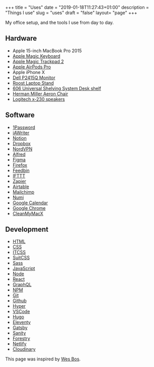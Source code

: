 +++
title = "Uses"
date = "2019-01-18T11:27:43+01:00"
description = "Things I use"
slug = "uses"
draft = "false"
layout= "page"
+++

My office setup, and the tools I use from day to day.

## Hardware

- Apple 15-inch MacBook Pro 2015
- [Apple Magic Keyboard](https://www.apple.com/uk/shop/product/MLA22B/A/magic-keyboard-british-english)
- [Apple Magic Trackpad 2](https://www.apple.com/uk/shop/product/MJ2R2Z/A/magic-trackpad-2-silver)
- [Apple AirPods Pro](https://www.apple.com/airpods-pro/)
- Apple iPhone X
- [Dell P2415Q Monitor](https://www.amazon.co.uk/inch-Dell-P2415Q-IPS-Monitor/dp/B00QAJ2MOM/ref=sr_1_1?dchild=1&keywords=Dell+P2415Q&qid=1584572080&sr=8-1)
- [Roost Laptop Stand](https://www.therooststand.com/)
- [606 Universal Shelving System Desk shelf](https://www.vitsoe.com/gb/606/components#desk-shelf)
- [Herman Miller Aeron Chair](https://www.hermanmiller.com/en_gb/products/seating/office-chairs/aeron-chairs/)
- [Logitech x-230 speakers](https://www.ebay.co.uk/i/333518493626?chn=ps)

## Software

- [1Password](https://1password.com/downloads/mac/)
- [iAWriter](https://ia.net/writer)
- [Notion](https://www.notion.so/)
- [Dropbox](https://www.dropbox.com/)
- [NordVPN](https://nordvpn.com/)
- [Alfred](https://www.alfredapp.com/)
- [Figma](https://www.figma.com/)
- [Firefox](https://www.mozilla.org/)
- [Feedbin](https://feedbin.com/)
- [IFTTT](https://ifttt.com/)
- [Zapier](https://zapier.com/)
- [Airtable](https://airtable.com/)
- [Mailchimp](https://mailchimp.com/)
- [Numi](https://numi.app/)
- [Google Calendar](https://www.google.com/calendar/about/)
- [Google Chrome](https://www.google.co.uk/)
- [CleanMyMacX](https://cleanmymac.com/)

## Development

- [HTML](https://developer.mozilla.org/en-US/docs/Web/HTML)
- [CSS](https://www.w3.org/Style/CSS/)
- [ITCSS](https://www.xfive.co/blog/itcss-scalable-maintainable-css-architecture/)
- [SuitCSS](https://suitcss.github.io/)
- [Sass](https://sass-lang.com/)
- [JavaScript](https://developer.mozilla.org/en-US/docs/Web/JavaScript)
- [Node](https://nodejs.org/en/)
- [React](https://reactjs.org/)
- [GraphQL](https://graphql.org/)
- [NPM](https://www.npmjs.com/)
- [Git](https://git-scm.com/)
- [Github](https://github.com/)
- [Hyper](https://hyper.is/)
- [VSCode](https://code.visualstudio.com/)
- [Hugo](https://gohugo.io/)
- [Eleventy](https://www.11ty.dev/)
- [Gatsby](https://www.gatsbyjs.org/)
- [Sanity](https://www.sanity.io/)
- [Forestry](https://forestry.io/)
- [Netlify](https://www.netlify.com/)
- [Cloudinary](https://cloudinary.com/)

This page was inspired by [Wes Bos](https://wesbos.com/uses/).
